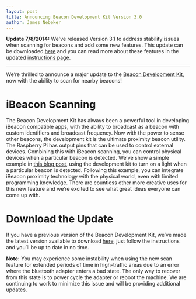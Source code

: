 ```yaml
---
layout: post
title: Announcing Beacon Development Kit Version 3.0
author: James Nebeker
---
```


**Update 7/8/2014:** We've released Version 3.1 to address stability issues when scanning for beacons and add some new features.  This update can be downloaded [here](http://developer.radiusnetworks.com/ibeacon/beacon-dev-kit-update.html) and you can read more about these features in the updated [instructions page](http://developer.radiusnetworks.com/ibeacon/ibeacon-development-kit-instructions.html).

---

We’re thrilled to announce a major update to the [Beacon Development Kit](http://www.radiusnetworks.com/ibeacon/ibeacon-dev-kit.html), now with the ability to scan for nearby beacons!  

# iBeacon Scanning

The Beacon Development Kit has always been a powerful tool in developing iBeacon compatible apps, with the ability to broadcast as a beacon with custom identifiers and broadcast frequency.  Now with the power to sense other beacons, the development kit is the ultimate proximity beacon utility.   The Raspberry Pi has output pins that can be used to control external devices.  Combining this with iBeacon scanning, you can control physical devices when a particular beacon is detected.   We’ve show a simple example in [this blog post](/2014/04/27/how-to-make-a-raspberry-pi-turn-on-a-lamp-with-an-ibeacon.html), using the development kit to turn on a light when a particular beacon is detected.  Following this example, you can integrate iBeacon proximity technology with the physical world, even with limited programming knowledge.   There are countless other more creative uses for this new feature and we’re excited to see what great ideas everyone can come up with.  

# Download the Update

If you have a previous version of the Beacon Development Kit, we’ve made the latest version available to download [here](http://developer.radiusnetworks.com/ibeacon/beacon-dev-kit-update.html), just follow the instructions and you’ll be up to date in no time. 

**Note:** You may experience some instability when using the new scan feature for extended periods of time in high-traffic areas due to an error where the bluetooth adapter enters a bad state.  The only way to recover from this state is to power cycle the adapter or reboot the machine.  We are continuing to work to minimize this issue and will be providing additional updates.   
